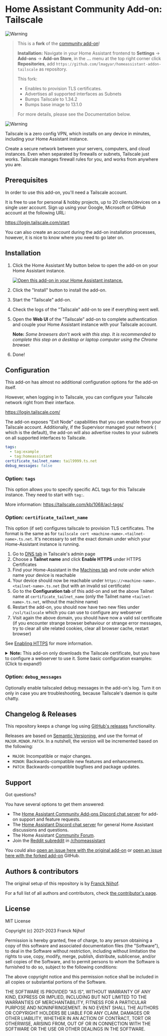 # Home Assistant Community Add-on: Tailscale

![Warning][warning_stripe]

> This is a **fork** of the [community add-on][community_addon]!
>
> **Installation:** Navigate in your Home Assistant frontend to **Settings** ->
> **Add-ons** -> **Add-on Store**, in the **...** menu at the top right corner
> click **Repositories**, add
> `https://github.com/lmagyar/homeassistant-addon-tailscale` as repository.
>
> This fork:
>   - Enables to provision TLS certificates.
>   - Advertises all supported interfaces as Subnets
>   - Bumps Tailscale to 1.34.2
>   - Bumps base image to 13.1.0
>
> For more details, please see the Documentation below.

![Warning][warning_stripe]

Tailscale is a zero config VPN, which installs on any device in minutes,
including your Home Assistant instance.

Create a secure network between your servers, computers, and cloud instances.
Even when separated by firewalls or subnets, Tailscale just works. Tailscale
manages firewall rules for you, and works from anywhere you are.

## Prerequisites

In order to use this add-on, you'll need a Tailscale account.

It is free to use for personal & hobby projects, up to 20 clients/devices on a
single user account. Sign up using your Google, Microsoft or GitHub account at
the following URL:

<https://login.tailscale.com/start>

You can also create an account during the add-on installation processes,
however, it is nice to know where you need to go later on.

## Installation

1. Click the Home Assistant My button below to open the add-on on your Home
   Assistant instance.

   [![Open this add-on in your Home Assistant instance.][addon-badge]][addon]

1. Click the "Install" button to install the add-on.
1. Start the "Tailscale" add-on.
1. Check the logs of the "Tailscale" add-on to see if everything went well.
1. Open the **Web UI** of the "Tailscale" add-on to complete authentication and
   couple your Home Assistant instance with your Tailscale account.

   **Note:** _Some browsers don't work with this step. It is recommended to
   complete this step on a desktop or laptop computer using the Chrome browser._

1. Done!

## Configuration

This add-on has almost no additional configuration options for the
add-on itself.

However, when logging in to Tailscale, you can configure your Tailscale
network right from their interface.

<https://login.tailscale.com/>

The add-on exposes "Exit Node" capabilities that you can enable from your
Tailscale account. Additionally, if the Supervisor managed your network (
which is the default), the add-on will also advertise routes to your
subnets on all supported interfaces to Tailscale.

```yaml
tags:
  - tag:example
  - tag:homeassistant
certificate_tailnet_name: tail9999.ts.net
debug_messages: false
```

### Option: `tags`

This option allows you to specify specific ACL tags for this Tailscale
instance. They need to start with `tag:`.

More information: <https://tailscale.com/kb/1068/acl-tags/>

### Option: `certificate_tailnet_name`

This option (if set) configures tailscale to provision TLS certificates. The format is the same as for `tailscale cert <machine-name>.<tailnet-name>.ts.net`. It's necessary to set the exact domain under which your Home-Assistant instance is running.

1. Go to [DNS tab](https://login.tailscale.com/admin/dns) in Tailscale's admin page
2. Choose a **Tailnet name** and click **Enable HTTPS** under HTTPS Certificates
3. Find your Home-Assistant in the [Machines tab](https://login.tailscale.com/admin/machines) and note under which name your device is reachable
4. Your device should now be reachable under `https://<machine-name>.<tailnet-name>.ts.net` (but with an invalid ssl certificate)
5. Go to the **Configuration tab** of this add-on and set the above Tailnet name at `certificate_tailnet_name` (only the Tailnet name `<tailnet-name>.ts.net`, without the machine name)
6. Restart the add-on, you should now have two new files under `/ssl/tailscale` which you can use to configure any webserver
7. Visit again the above domain, you should have now a valid ssl certificate (if you encounter strange browser behaviour or strange error messages, try to clear all site related cookies, clear all browser cache, restart browser)

See [Enabling HTTPS](https://tailscale.com/kb/1153/enabling-https/) for more information.

<details>
<summary><b>Note:</b> This add-on only downloads the Tailscale certificate, but you have to configure a webserver to use it. Some basic configuration examples: (Click to expand!)</summary>

- Your Tailscale connection is only a backup connection (eg. CGNAT-ed mobile internet USB stick) to access Home Assistant

  - Home Assistant uses another certificate generated by eg. the Duck DNS or the Let's Encrypt add-ons
  - No Tailscale certificate is generated, you are not using this option
  - Using eg. `https://<...>.duckdns.org` url the browser **will not** give you a `Not secure` warning
  - Using `https://<...>.ts.net` url the browser **will** give you a `Not secure` warning

- Your Tailscale connection is your main connection to access Home Assistant

  - Home Assistant uses the certificate generated by this add-on
  - Using `https://<...>.ts.net` url the browser **will not** give you a `Not secure` warning

- There are multiple connections to access Home Assistant
  - Home Assistant **doesn't** use any certificate, just plain http access
  - You need eg. the NGINX Home Assistant SSL proxy add-on to use the specific ceriticates for each connection
  - For all the urls the browser **will not** give you a `Not secure` warning

</details>

### Option: `debug_messages`

Optionally enable tailscaled debug messages in the add-on's log. Turn it on only
in case you are troubleshooting, because Tailscale's daemon is quite chatty.

## Changelog & Releases

This repository keeps a change log using [GitHub's releases][releases]
functionality.

Releases are based on [Semantic Versioning][semver], and use the format
of `MAJOR.MINOR.PATCH`. In a nutshell, the version will be incremented
based on the following:

- `MAJOR`: Incompatible or major changes.
- `MINOR`: Backwards-compatible new features and enhancements.
- `PATCH`: Backwards-compatible bugfixes and package updates.

## Support

Got questions?

You have several options to get them answered:

- The [Home Assistant Community Add-ons Discord chat server][discord] for add-on
  support and feature requests.
- The [Home Assistant Discord chat server][discord-ha] for general Home
  Assistant discussions and questions.
- The Home Assistant [Community Forum][forum].
- Join the [Reddit subreddit][reddit] in [/r/homeassistant][reddit]

You could also [open an issue here with the original add-on][issue] or [open an
issue here with the forked add-on][issue_forked] GitHub.

## Authors & contributors

The original setup of this repository is by [Franck Nijhof][frenck].

For a full list of all authors and contributors,
check [the contributor's page][contributors].

## License

MIT License

Copyright (c) 2021-2023 Franck Nijhof

Permission is hereby granted, free of charge, to any person obtaining a copy
of this software and associated documentation files (the "Software"), to deal
in the Software without restriction, including without limitation the rights
to use, copy, modify, merge, publish, distribute, sublicense, and/or sell
copies of the Software, and to permit persons to whom the Software is
furnished to do so, subject to the following conditions:

The above copyright notice and this permission notice shall be included in all
copies or substantial portions of the Software.

THE SOFTWARE IS PROVIDED "AS IS", WITHOUT WARRANTY OF ANY KIND, EXPRESS OR
IMPLIED, INCLUDING BUT NOT LIMITED TO THE WARRANTIES OF MERCHANTABILITY,
FITNESS FOR A PARTICULAR PURPOSE AND NONINFRINGEMENT. IN NO EVENT SHALL THE
AUTHORS OR COPYRIGHT HOLDERS BE LIABLE FOR ANY CLAIM, DAMAGES OR OTHER
LIABILITY, WHETHER IN AN ACTION OF CONTRACT, TORT OR OTHERWISE, ARISING FROM,
OUT OF OR IN CONNECTION WITH THE SOFTWARE OR THE USE OR OTHER DEALINGS IN THE
SOFTWARE.

[addon-badge]: https://my.home-assistant.io/badges/supervisor_addon.svg
[addon]: https://my.home-assistant.io/redirect/supervisor_addon/?addon=09716aab_tailscale&repository_url=https%3A%2F%2Fgithub.com%2Flmagyar%2Fhomeassistant-addon-tailscale
[contributors]: https://github.com/lmagyar/homeassistant-addon-tailscale/graphs/contributors
[discord-ha]: https://discord.gg/c5DvZ4e
[discord]: https://discord.me/hassioaddons
[forum]: https://community.home-assistant.io/?u=frenck
[frenck]: https://github.com/frenck
[issue]: https://github.com/hassio-addons/addon-tailscale/issues
[issue_forked]: https://github.com/lmagyar/homeassistant-addon-tailscale/issues
[reddit]: https://reddit.com/r/homeassistant
[releases]: https://github.com/lmagyar/homeassistant-addon-tailscale/releases
[semver]: http://semver.org/spec/v2.0.0.htm
[warning_stripe]: https://github.com/lmagyar/homeassistant-addon-tailscale/raw/main/images/warning_stripe_wide.png
[community_addon]: https://github.com/hassio-addons/addon-tailscale

